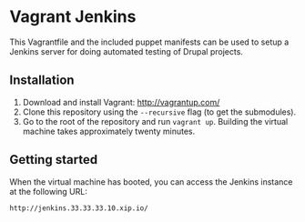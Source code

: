 Vagrant Jenkins
===============

This Vagrantfile and the included puppet manifests can be used to setup a Jenkins server for doing automated testing of Drupal projects.


Installation
------------

1. Download and install Vagrant: http://vagrantup.com/
2. Clone this repository using the `--recursive` flag (to get the submodules).
3. Go to the root of the repository and run `vagrant up`. Building the virtual machine takes approximately twenty minutes.


Getting started
---------------

When the virtual machine has booted, you can access the Jenkins instance at the following URL:

    http://jenkins.33.33.33.10.xip.io/
